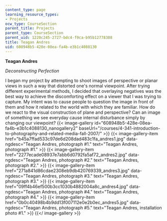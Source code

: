 ```yaml
---
content_type: page
learning_resource_types:
- Projects
ocw_type: CourseSection
parent_title: Projects
parent_type: CourseSection
parent_uid: 1220c245-2727-bdc4-f9ca-b95b12778308
title: Teagan Andres
uid: 608948b5-428e-08ea-fa4b-e3b1c4088130
---
```


**Teagan Andres**

_Deconstructing Perfection_

I began my project by attempting to shoot images of perspective or planar views in such a way that distorted one's normal viewpoint. After trying different experimental methods, I decided that overlaying negatives was the best way to achieve the discomforting effect on a viewer that I was trying to capture. My intent was to cause people to question the image in front of them and how it related to the world with which they are familiar. How do we react to the visual construction of plane and perspective? Can an image of something we see everyday cause internal disturbance simply by changing our viewpoint?
{{< image-gallery id="608948b5-428e-08ea-fa4b-e3b1c4088130_nanogallery2" baseUrl="/courses/4-341-introduction-to-photography-and-related-media-fall-2007/" >}}
{{< image-gallery-item href="b45a7ffad533c97de6d208dad483c1fa_andres1.jpg" data-ngdesc="Teagan Andres, photograph #1." text="Teagan Andres, photograph #1." >}}
{{< image-gallery-item href="2277ecade08937e7abb6d0792fa5af72_andres2.jpg" data-ngdesc="Teagan Andres, photograph #2." text="Teagan Andres, photograph #2." >}}
{{< image-gallery-item href="271a841d86cdae2308eb9db420769339_andres3.jpg" data-ngdesc="Teagan Andres, photograph #3." text="Teagan Andres, photograph #3." >}}
{{< image-gallery-item href="09ff4b46ef500b3cc1030b4882004a8c_andres4.jpg" data-ngdesc="Teagan Andres, photograph #4." text="Teagan Andres, photograph #4." >}}
{{< image-gallery-item href="0b0c40498b4b9dd13f007112e0e2b0ec_andres5.jpg" data-ngdesc="Teagan Andres, photograph #5." text="Teagan Andres, installation photo #1." >}}
{{</ image-gallery >}}